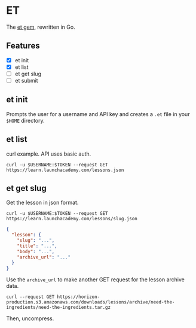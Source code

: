 # ET

The [et gem](https://rubygems.org/gems/et), rewritten in Go.

## Features

* [x] et init
* [x] et list
* [ ] et get slug
* [ ] et submit

## et init

Prompts the user for a username and API key and creates a `.et` file in your `$HOME` directory.

## et list

curl example. API uses basic auth.

```no-highlight
curl -u $USERNAME:$TOKEN --request GET https://learn.launchacademy.com/lessons.json
```

## et get slug

Get the lesson in json format.

```no-highlight
curl -u $USERNAME:$TOKEN --request GET https://learn.launchacademy.com/lessons/slug.json
```

```json
{
  "lesson": {
    "slug": "...",
    "title": "...",
    "body": "...",
    "archive_url": "..."
  }
}
```

Use the `archive_url` to make another GET request for the lesson archive data.

```no-highlight
curl --request GET https://horizon-production.s3.amazonaws.com/downloads/lessons/archive/need-the-ingredients/need-the-ingredients.tar.gz
```

Then, uncompress.
